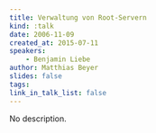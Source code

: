 ```yaml
---
title: Verwaltung von Root-Servern
kind: :talk
date: 2006-11-09
created_at: 2015-07-11
speakers:
    - Benjamin Liebe
author: Matthias Beyer
slides: false
tags:
link_in_talk_list: false
---
```


No description.
